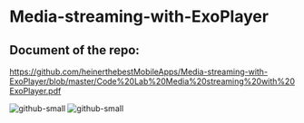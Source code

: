 # Media-streaming-with-ExoPlayer

## Document of the repo:
https://github.com/heinerthebestMobileApps/Media-streaming-with-ExoPlayer/blob/master/Code%20Lab%20Media%20streaming%20with%20ExoPlayer.pdf

![github-small](https://github.com/heinerthebestMobileApps/Media-streaming-with-ExoPlayer/blob/master/one.PNG)
![github-small](https://github.com/heinerthebestMobileApps/Media-streaming-with-ExoPlayer/blob/master/two.PNG)
